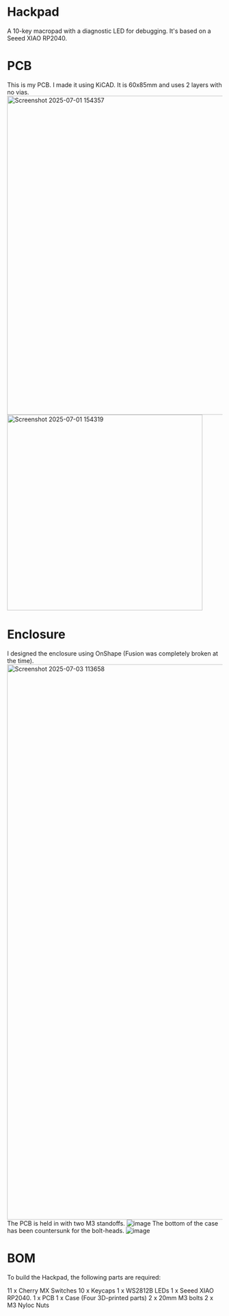 # Hackpad

A 10-key macropad with a diagnostic LED for debugging. It's based on a Seeed XIAO RP2040.

# PCB

This is my PCB. I made it using KiCAD. It is 60x85mm and uses 2 layers with no vias.
<img width="745" alt="Screenshot 2025-07-01 154357" src="https://github.com/user-attachments/assets/2914cf38-32ea-433b-988e-85fbc665b04f" />
<img width="457" alt="Screenshot 2025-07-01 154319" src="https://github.com/user-attachments/assets/a71b71cc-55d4-498f-8c0b-d477f9d687b5" />

# Enclosure

I designed the enclosure using OnShape (Fusion was completely broken at the time).
<img width="1297" alt="Screenshot 2025-07-03 113658" src="https://github.com/user-attachments/assets/fa68061f-5814-44d1-a912-7d8d09010ccb" />
The PCB is held in with two M3 standoffs.
![image](https://github.com/user-attachments/assets/d0a4b60d-806a-4702-b937-fbbed5db5e1c)
The bottom of the case has been countersunk for the bolt-heads.
![image](https://github.com/user-attachments/assets/c814aacf-3877-4779-8508-fef6e91a9ede)

# BOM
To build the Hackpad, the following parts are required:

11 x Cherry MX Switches
10 x Keycaps
1 x WS2812B LEDs
1 x Seeed XIAO RP2040.
1 x PCB
1 x Case (Four 3D-printed parts)
2 x 20mm M3 bolts
2 x M3 Nyloc Nuts
